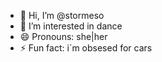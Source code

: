 - 👋 Hi, I’m @stormeso
- 👀 I’m interested in dance
- 😄 Pronouns: she|her
- ⚡ Fun fact: i´m obsesed for cars 

<!---
stormeso/stormeso is a ✨ special ✨ repository because its `README.md` (this file) appears on your GitHub profile.
You can click the Preview link to take a look at your changes.
--->
